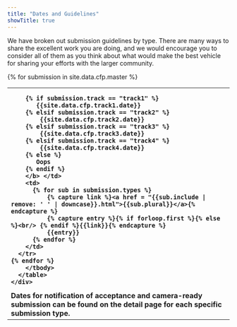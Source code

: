 ```yaml
---
title: "Dates and Guidelines"
showTitle: true
---
```


We have broken out submission guidelines by type. There are many ways to share the excellent work you are doing, and we would encourage you to consider all of them as you think about what would make the best vehicle for sharing your efforts with the larger community.

<div class="row">
    <div class="table-responsive">
      <table class="table">
          <tbody>
    {% for submission in site.data.cfp.master %}
      <tr>
        <td> <b>

        {% if submission.track == "track1" %}
           {{site.data.cfp.track1.date}}
        {% elsif submission.track == "track2" %}
            {{site.data.cfp.track2.date}}
        {% elsif submission.track == "track3" %}
            {{site.data.cfp.track3.date}}
        {% elsif submission.track == "track4" %}
            {{site.data.cfp.track4.date}}
        {% else %}
           Oops
        {% endif %}
        </b> </td>
        <td>
          {% for sub in submission.types %}
              {% capture link %}<a href = "{{sub.include | remove: ' ' | downcase}}.html">{{sub.plural}}</a>{% endcapture %}
              {% capture entry %}{% if forloop.first %}{% else %}<br/> {% endif %}{{link}}{% endcapture %}
              {{entry}}
          {% endfor %}
        </td>
      </tr>
    {% endfor %}
        </tbody>
      </table>
    </div>
  <div class="col-md-12 well">
      Dates for <b>notification of acceptance</b> and <b>camera-ready submission</b> can be found on the detail page for each specific submission type.
  </div>



</div>